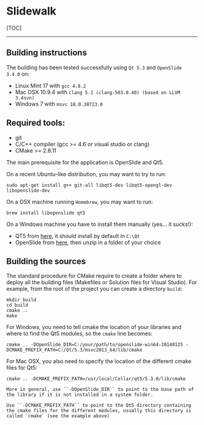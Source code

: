 Slidewalk
=========

[TOC]

----------------------
Building instructions
----------------------

The building has been tested successfully using `Qt 5.3` and `OpenSlide 3.4.0` on:
- Linux Mint 17 with `gcc 4.8.2`
- Mac OSX 10.9.4 with `clang 5.1 (clang-503.0.40) (based on LLVM 3.4svn)`
- Windows 7 with `msvc 18.0.30723.0`

## Required tools:

- git
- C/C++ compiler (gcc >= 4.6 or visual studio or clang)
- CMake >= 2.8.11

The main prerequisite for the application is OpenSlide and Qt5. 

On a recent Ubuntu-like distribution, you may want to try to run:
```shell
sudo apt-get install g++ git-all libqt5-dev libqt5-opengl-dev libopenslide-dev
```

On a OSX machine running ``Homebrew``, you may want to run:
```shell
brew install libopenslide qt5
```

On a Windows machine you have to install them manually (yes... it sucks!):
- QT5 from [here](http://qt-project.org/downloads), it should install by default in ``C:\Qt``
- OpenSlide from [here](http://openslide.org/download/), then unzip in a folder of your choice


## Building the sources

The standard procedure for CMake require to create a folder where to deploy all the building files (Makefiles or Solution files for Visual Studio). For example, from the root of the project you can create a directory `build`:

```shell
mkdir build
cd build
cmake .. 
make 
```

For Windows, you need to tell cmake the location of your libraries and where to find the Qt5 modules, so the `cmake` line becomes:

```shell
cmake .. -DOpenSlide_DIR=C:/your/path/to/openslide-win64-20140125 -DCMAKE_PREFIX_PATH=C:/Qt/5.3/msvc2013_64/lib/cmake
```

For Mac OSX, you also need to specify the location of the different cmake files for Qt5:
```shell
cmake .. -DCMAKE_PREFIX_PATH=/usr/local/Cellar/qt5/5.3.0/lib/cmake

More in general, use ``-DOpenSlide_DIR`` to point to the base path of the library if it is not installed in a system folder.

Use ``-DCMAKE_PREFIX_PATH`` to point to the Qt5 directory containing the cmake files for the different modules, usually this directory is called `cmake` (see the example above)

